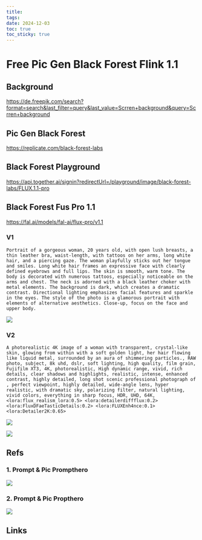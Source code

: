 ```yaml
---
title: 
tags: 
date: 2024-12-03
toc: true
toc_sticky: true
---
```


# Free Pic Gen Black Forest Flink 1.1

## Background 
https://de.freepik.com/search?format=search&last_filter=query&last_value=Scrren+background&query=Scrren+background

## Pic Gen Black Forest
https://replicate.com/black-forest-labs


## Black Forest Playground

https://api.together.ai/signin?redirectUrl=/playground/image/black-forest-labs/FLUX.1.1-pro

## Black Forest Fus Pro 1.1

https://fal.ai/models/fal-ai/flux-pro/v1.1

### V1

```
Portrait of a gorgeous woman, 20 years old, with open lush breasts, a thin leather bra, waist-length, with tattoos on her arms, long white hair, and a piercing gaze. The woman playfully sticks out her tongue and smiles. Long white hair frames an expressive face with clearly defined eyebrows and full lips. The skin is smooth, warm tone. The body is decorated with numerous tattoos, especially noticeable on the arms and chest. The neck is adorned with a black leather choker with metal elements. The background is dark, which creates a dramatic contrast. Directional lighting emphasizes facial features and sparkle in the eyes. The style of the photo is a glamorous portrait with elements of alternative aesthetics. Close-up, focus on the face and upper body.

```

![](../_asset/2024-11-30-freepic_image_1.jpeg)
### V2 
```
A photorealistic 4K image of a woman with transparent, crystal-like skin, glowing from within with a soft golden light, her hair flowing like liquid metal, surrounded by an aura of shimmering particles., RAW photo, subject, 8k uhd, dslr, soft lighting, high quality, film grain, Fujifilm XT3, 4K, photorealistic, High dynamic range, vivid, rich details, clear shadows and highlights, realistic, intense, enhanced contrast, highly detailed, long shot scenic professional photograph of , perfect viewpoint, highly detailed, wide-angle lens, hyper realistic, with dramatic sky, polarizing filter, natural lighting, vivid colors, everything in sharp focus, HDR, UHD, 64K, <lora:flux_realism_lora:0.5> <lora:detailerdiffflux:0.2> <lora:FluxDFaeTasticDetails:0.2> <lora:FLUXEnh4nce:0.1> <lora:Detailer2K:0.65>

```

![](../_asset/2024-11-30-freepic_image_2.jpeg)

![](../_asset/2024-11-30-freepic_image_3.jpeg)


## Refs


### 1. Prompt & Pic  Prompthero 

![](../_asset/2024-11-30-freepic_image_4.jpeg)

### 2. Prompt & Pic Propthero 
![](../_asset/2024-11-30-freepic_image_5.jpeg)


## Links
